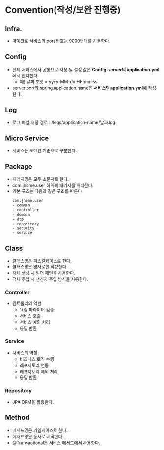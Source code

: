 # Convention(작성/보완 진행중)

## Infra.
- 마이크로 서비스의 port 번호는 9000번대를 사용한다.

## Config
- 전체 서비스에서 공통으로 사용 될 설정 값은 **Config-server의 application.yml**에서 관리한다.
    - 예) 날짜 포맷 = yyyy-MM-dd HH:mm:ss
- server.port와 spring.application.name은 **서비스의 application.yml**에 작성한다.

## Log
- 로그 파일 저장 경로 : /logs/application-name/날짜.log

## Micro Service
- 서비스는 도메인 기준으로 구분한다.

## Package
- 패키지명은 모두 소문자로 한다.
- com.jhome.user 하위에 패키지를 위치한다.
- 기본 구조는 다음과 같은 구조를 따른다.
    ```bash
    com.jhome.user
    - common
    - controller
    - domain
    - dto
    - repository
    - security
    - service
    ```

## Class
- 클래스명은 파스칼케이스로 한다.
- 클래스명은 명사로만 작성한다.
- 객체 생성 시 빌더 패턴을 사용한다.
- 객체 주입 시 생성자 주입 방식을 사용한다.

### Controller
- 컨트롤러의 역할
    - 요청 파라미터 검증
    - 서비스 호출
    - 서비스 예외 처리
    - 응답 반환

### Service
- 서비스의 역할
    - 비즈니스 로직 수행
    - 레포지토리 연동
    - 레포지토리 예외 처리
    - 응답 반환

### Repository
- JPA ORM을 활용한다.

## Method
- 메서드명은 카멜케이스로 한다.
- 메서드명은 동사로 시작한다.
- @Transactional은 서비스 메서드에서 사용한다.
